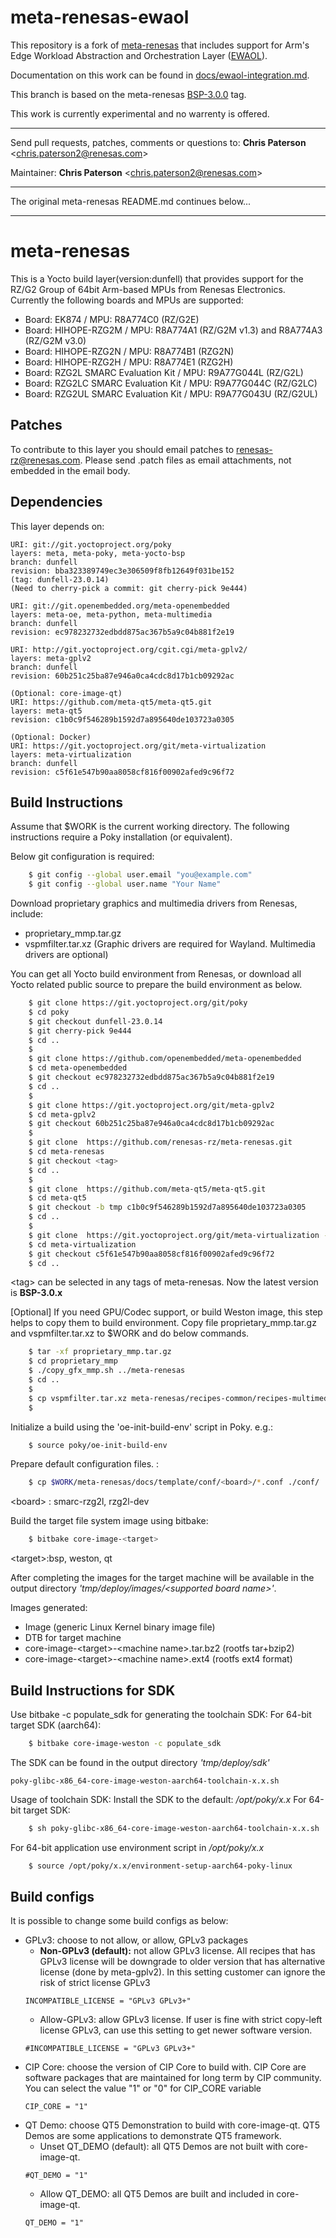 # meta-renesas-ewaol

This repository is a fork of
[meta-renesas](https://github.com/renesas-rz/meta-renesas) that includes support
for Arm's Edge Workload Abstraction and Orchestration Layer
([EWAOL](https://git.gitlab.arm.com/ewaol/meta-ewaol)).

Documentation on this work can be found in
[docs/ewaol-integration.md](docs/ewaol-integration.md).

This branch is based on the meta-renesas
[BSP-3.0.0](https://github.com/renesas-rz/meta-renesas/tree/BSP-3.0.0) tag.

This work is currently experimental and no warrenty is offered.

---

Send pull requests, patches, comments or questions to: **Chris Paterson**
<[chris.paterson2@renesas.com](mailto:chris.paterson2@renesas.com)>


Maintainer: **Chris Paterson**
<[chris.paterson2@renesas.com](mailto:chris.paterson2@renesas.com)>

---

The original meta-renesas README.md continues below...

---

# meta-renesas

This is a Yocto build layer(version:dunfell) that provides support for the RZ/G2 Group of 64bit Arm-based MPUs from Renesas Electronics.
Currently the following boards and MPUs are supported:

- Board: EK874 / MPU: R8A774C0 (RZ/G2E)
- Board: HIHOPE-RZG2M / MPU: R8A774A1 (RZ/G2M v1.3) and R8A774A3 (RZ/G2M v3.0)
- Board: HIHOPE-RZG2N / MPU: R8A774B1 (RZG2N)
- Board: HIHOPE-RZG2H / MPU: R8A774E1 (RZG2H)
- Board: RZG2L SMARC Evaluation Kit / MPU: R9A77G044L (RZ/G2L)
- Board: RZG2LC SMARC Evaluation Kit / MPU: R9A77G044C (RZ/G2LC)
- Board: RZG2UL SMARC Evaluation Kit / MPU: R9A77G043U (RZ/G2UL)

## Patches

To contribute to this layer you should email patches to renesas-rz@renesas.com. Please send .patch files as email attachments, not embedded in the email body.

## Dependencies

This layer depends on:

    URI: git://git.yoctoproject.org/poky
    layers: meta, meta-poky, meta-yocto-bsp
    branch: dunfell
    revision: bba323389749ec3e306509f8fb12649f031be152
    (tag: dunfell-23.0.14)
    (Need to cherry-pick a commit: git cherry-pick 9e444)

    URI: git://git.openembedded.org/meta-openembedded
    layers: meta-oe, meta-python, meta-multimedia
    branch: dunfell
    revision: ec978232732edbdd875ac367b5a9c04b881f2e19

    URI: http://git.yoctoproject.org/cgit.cgi/meta-gplv2/
    layers: meta-gplv2
    branch: dunfell
    revision: 60b251c25ba87e946a0ca4cdc8d17b1cb09292ac

    (Optional: core-image-qt)
    URI: https://github.com/meta-qt5/meta-qt5.git
    layers: meta-qt5
    revision: c1b0c9f546289b1592d7a895640de103723a0305

    (Optional: Docker)
    URI: https://git.yoctoproject.org/git/meta-virtualization
    layers: meta-virtualization
    branch: dunfell
    revision: c5f61e547b90aa8058cf816f00902afed9c96f72

## Build Instructions

Assume that $WORK is the current working directory.
The following instructions require a Poky installation (or equivalent).

Below git configuration is required:
```bash
    $ git config --global user.email "you@example.com"
    $ git config --global user.name "Your Name"
```

Download proprietary graphics and multimedia drivers from Renesas, include:
- proprietary_mmp.tar.gz
- vspmfilter.tar.xz
(Graphic drivers are required for Wayland. Multimedia drivers are optional)

You can get all Yocto build environment from Renesas, or download all Yocto related public source to prepare the build environment as below.
```bash
    $ git clone https://git.yoctoproject.org/git/poky
    $ cd poky
    $ git checkout dunfell-23.0.14
    $ git cherry-pick 9e444
    $ cd ..
    $
    $ git clone https://github.com/openembedded/meta-openembedded
    $ cd meta-openembedded
    $ git checkout ec978232732edbdd875ac367b5a9c04b881f2e19
    $ cd ..
    $
    $ git clone https://git.yoctoproject.org/git/meta-gplv2
    $ cd meta-gplv2
    $ git checkout 60b251c25ba87e946a0ca4cdc8d17b1cb09292ac
    $
    $ git clone  https://github.com/renesas-rz/meta-renesas.git
    $ cd meta-renesas
    $ git checkout <tag>
    $ cd ..
    $
    $ git clone  https://github.com/meta-qt5/meta-qt5.git
    $ cd meta-qt5
    $ git checkout -b tmp c1b0c9f546289b1592d7a895640de103723a0305
    $ cd ..
    $
    $ git clone  https://git.yoctoproject.org/git/meta-virtualization -b dunfell
    $ cd meta-virtualization
    $ git checkout c5f61e547b90aa8058cf816f00902afed9c96f72
    $ cd ..
```
\<tag\> can be selected in any tags of meta-renesas.
Now the latest version is **BSP-3.0.x**

[Optional] If you need GPU/Codec support, or build Weston image, this step helps to copy them to build environment. Copy file proprietary_mmp.tar.gz and vspmfilter.tar.xz to $WORK and do below commands.
```bash
    $ tar -xf proprietary_mmp.tar.gz
    $ cd proprietary_mmp
    $ ./copy_gfx_mmp.sh ../meta-renesas
    $ cd ..
    $
    $ cp vspmfilter.tar.xz meta-renesas/recipes-common/recipes-multimedia/gstreamer/gstreamer1.0-plugin-vspmfilter
    $
```

Initialize a build using the 'oe-init-build-env' script in Poky. e.g.:
```bash
    $ source poky/oe-init-build-env
```

Prepare default configuration files. :
```bash
    $ cp $WORK/meta-renesas/docs/template/conf/<board>/*.conf ./conf/
```
\<board\> : smarc-rzg2l, rzg2l-dev

Build the target file system image using bitbake:
```bash
    $ bitbake core-image-<target>
```
\<target\>:bsp, weston, qt

After completing the images for the target machine will be available in the output
directory _'tmp/deploy/images/\<supported board name\>'_.

Images generated:
* Image (generic Linux Kernel binary image file)
* DTB for target machine
* core-image-\<target\>-\<machine name\>.tar.bz2 (rootfs tar+bzip2)
* core-image-\<target\>-\<machine name\>.ext4  (rootfs ext4 format)

## Build Instructions for SDK

Use bitbake -c populate_sdk for generating the toolchain SDK:
For 64-bit target SDK (aarch64):
```bash
    $ bitbake core-image-weston -c populate_sdk
```
The SDK can be found in the output directory _'tmp/deploy/sdk'_

    poky-glibc-x86_64-core-image-weston-aarch64-toolchain-x.x.sh

Usage of toolchain SDK: Install the SDK to the default: _/opt/poky/x.x_
For 64-bit target SDK:
```bash
    $ sh poky-glibc-x86_64-core-image-weston-aarch64-toolchain-x.x.sh
```
For 64-bit application use environment script in _/opt/poky/x.x_
```bash
    $ source /opt/poky/x.x/environment-setup-aarch64-poky-linux
```

## Build configs

It is possible to change some build configs as below:
* GPLv3: choose to not allow, or allow, GPLv3 packages
  * **Non-GPLv3 (default):** not allow GPLv3 license. All recipes that has GPLv3 license will be downgrade to older version that has alternative license (done by meta-gplv2). In this setting customer can ignore the risk of strict license GPLv3
  ```
  INCOMPATIBLE_LICENSE = "GPLv3 GPLv3+"
  ```
  * Allow-GPLv3: allow GPLv3 license. If user is fine with strict copy-left license GPLv3, can use this setting to get newer software version.
  ```
  #INCOMPATIBLE_LICENSE = "GPLv3 GPLv3+"
  ```
* CIP Core: choose the version of CIP Core to build with. CIP Core are software packages that are maintained for long term by CIP community. You can select the value "1" or "0" for CIP_CORE variable
  ```
  CIP_CORE = "1"
  ```
* QT Demo: choose QT5 Demonstration to build with core-image-qt. QT5 Demos are some applications to demonstrate QT5 framework.
  * Unset QT_DEMO (default): all QT5 Demos are not built with core-image-qt.
  ```
  #QT_DEMO = "1"
  ```
  * Allow QT_DEMO: all QT5 Demos are built and included in core-image-qt.
  ```
  QT_DEMO = "1"
  ```
